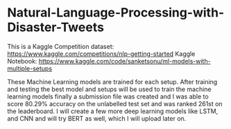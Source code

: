 # Natural-Language-Processing-with-Disaster-Tweets
This is a Kaggle Competition dataset: https://www.kaggle.com/competitions/nlp-getting-started
Kaggle Notebook: https://www.kaggle.com/code/sanketsonu/ml-models-with-multiple-setups

These Machine Learning models are trained for each setup. 
After training and testing the best model and setups will be used to train the machine learning models finally a submission file was created and I was able to score 80.29% accuracy on the unlabelled test set and was ranked 261st on the leaderboard.
I will create a few more deep learning models like LSTM, and CNN and will try BERT as well, which I will upload later on.
